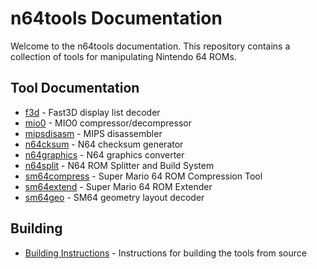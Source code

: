 # n64tools Documentation
Welcome to the n64tools documentation. This repository contains a collection of tools for manipulating Nintendo 64 ROMs.

## Tool Documentation
- [f3d](f3d.md) - Fast3D display list decoder
- [mio0](mio0.md) - MIO0 compressor/decompressor
- [mipsdisasm](mipsdisasm.md) - MIPS disassembler
- [n64cksum](n64cksum.md) - N64 checksum generator
- [n64graphics](n64graphics.md) - N64 graphics converter
- [n64split](n64split.md) - N64 ROM Splitter and Build System
- [sm64compress](sm64compress.md) - Super Mario 64 ROM Compression Tool
- [sm64extend](sm64extend.md) - Super Mario 64 ROM Extender
- [sm64geo](sm64geo.md) - SM64 geometry layout decoder

## Building
- [Building Instructions](building.md) - Instructions for building the tools from source
